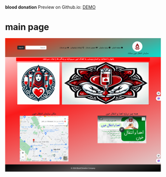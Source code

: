 **blood donation**
Preview on Github.io: [DEMO](https://babak-chalacki.github.io/Work-samples/)

# main page 
![blood donation screen](https://github.com/Babak-Chalacki/Work-samples/blob/d70cbe7d8c9240461864806acfaf4f652af7bb53/blood%20donation%20readme.png)
